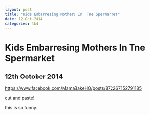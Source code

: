 ```yaml
---
layout: post
title: "Kids Embarresing Mothers In  Tne Spermarket"
date: 12-Oct-2014
categories: tbd
---
```


# Kids Embarresing Mothers In  Tne Spermarket

## 12th October 2014

https://www.facebook.com/MamaBakeHQ/posts/872267152791185

 

cut and paste!

 

this is so funny.
